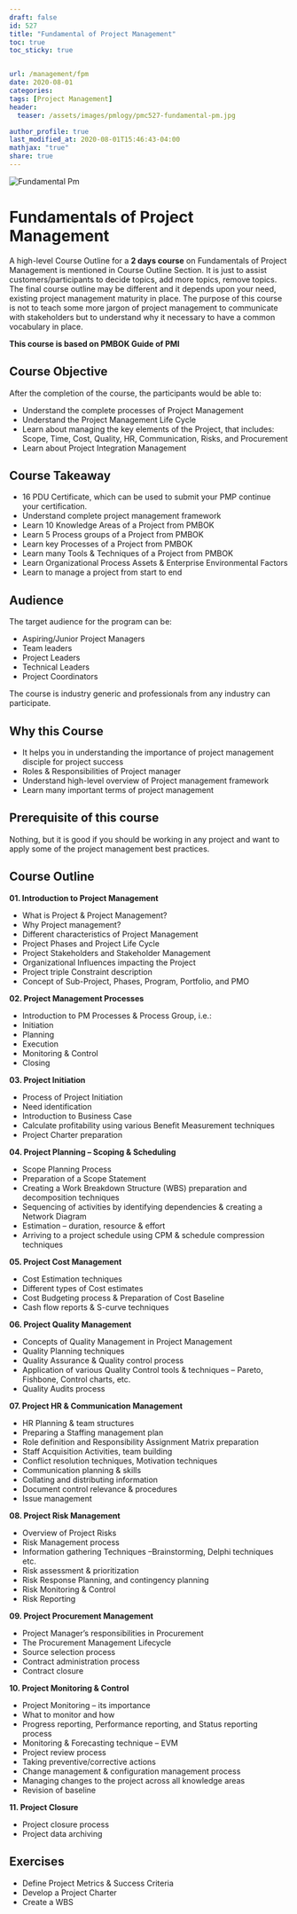 ```yaml
---
draft: false
id: 527    
title: "Fundamental of Project Management"
toc: true
toc_sticky: true


url: /management/fpm
date: 2020-08-01
categories:
tags: [Project Management]
header:
  teaser: /assets/images/pmlogy/pmc527-fundamental-pm.jpg

author_profile: true
last_modified_at: 2020-08-01T15:46:43-04:00
mathjax: "true"
share: true
---
```


![Fundamental Pm](/assets/images/pmlogy/pmc527-fundamental-pm.jpg)

# Fundamentals of Project Management

A high-level Course Outline for a **2 days course** on Fundamentals of Project Management is mentioned in Course Outline Section. It is just to assist customers/participants to decide topics, add more topics, remove topics. The final course outline may be different and it depends upon your need, existing project management maturity in place. The purpose of this course is not to teach some more jargon of project management to communicate with stakeholders but to understand why it necessary to have a common vocabulary in place.

**This course is based on PMBOK Guide of PMI**

## Course Objective

After the completion of the course, the participants would be able to:

*   Understand the complete processes of Project Management
*   Understand the Project Management Life Cycle
*   Learn about managing the key elements of the Project, that includes: Scope, Time, Cost, Quality, HR, Communication, Risks, and Procurement
*   Learn about Project Integration Management

## Course Takeaway

*   16 PDU Certificate, which can be used to submit your PMP continue your certification.
*   Understand complete project management framework
*   Learn 10 Knowledge Areas of a Project from PMBOK
*   Learn 5 Process groups of a Project from PMBOK
*   Learn key Processes of a Project from PMBOK
*   Learn many Tools & Techniques of a Project from PMBOK
*   Learn Organizational Process Assets & Enterprise Environmental Factors
*   Learn to manage a project from start to end

## Audience

The target audience for the program can be:

*   Aspiring/Junior Project Managers
*   Team leaders
*   Project Leaders
*   Technical Leaders
*   Project Coordinators

The course is industry generic and professionals from any industry can participate.

## Why this Course

*   It helps you in understanding the importance of project management disciple for project success
*   Roles & Responsibilities of Project manager
*   Understand high-level overview of Project management framework
*   Learn many important terms of project management

## Prerequisite of this course

Nothing, but it is good if you should be working in any project and want to apply some of the project management best practices.

## Course Outline

**01. Introduction to Project Management**

*   What is Project & Project Management?
*   Why Project management?
*   Different characteristics of Project Management
*   Project Phases and Project Life Cycle
*   Project Stakeholders and Stakeholder Management
*   Organizational Influences impacting the Project
*   Project triple Constraint description
*   Concept of Sub-Project, Phases, Program, Portfolio, and PMO

**02. Project Management Processes**

*   Introduction to PM Processes & Process Group, i.e.:
*   Initiation
*   Planning
*   Execution
*   Monitoring & Control
*   Closing

**03. Project Initiation**

*   Process of Project Initiation
*   Need identification
*   Introduction to Business Case
*   Calculate profitability using various Benefit Measurement techniques
*   Project Charter preparation

**04. Project Planning – Scoping & Scheduling**

*   Scope Planning Process
*   Preparation of a Scope Statement
*   Creating a Work Breakdown Structure (WBS) preparation and decomposition techniques
*   Sequencing of activities by identifying dependencies & creating a Network Diagram
*   Estimation – duration, resource & effort
*   Arriving to a project schedule using CPM & schedule compression techniques

**05. Project Cost Management**

*   Cost Estimation techniques
*   Different types of Cost estimates
*   Cost Budgeting process & Preparation of Cost Baseline
*   Cash flow reports & S-curve techniques

**06. Project Quality Management**

*   Concepts of Quality Management in Project Management
*   Quality Planning techniques
*   Quality Assurance & Quality control process
*   Application of various Quality Control tools & techniques – Pareto, Fishbone, Control charts, etc.
*   Quality Audits process

**07. Project HR & Communication Management**

*   HR Planning & team structures
*   Preparing a Staffing management plan
*   Role definition and Responsibility Assignment Matrix preparation
*   Staff Acquisition Activities, team building
*   Conflict resolution techniques, Motivation techniques
*   Communication planning & skills
*   Collating and distributing information
*   Document control relevance & procedures
*   Issue management

**08. Project Risk Management**

*   Overview of Project Risks
*   Risk Management process
*   Information gathering Techniques –Brainstorming, Delphi techniques etc.
*   Risk assessment & prioritization
*   Risk Response Planning, and contingency planning
*   Risk Monitoring & Control
*   Risk Reporting

**09. Project Procurement Management**

*   Project Manager’s responsibilities in Procurement
*   The Procurement Management Lifecycle
*   Source selection process
*   Contract administration process
*   Contract closure

**10. Project Monitoring & Control**

*   Project Monitoring – its importance
*   What to monitor and how
*   Progress reporting, Performance reporting, and Status reporting process
*   Monitoring & Forecasting technique – EVM
*   Project review process
*   Taking preventive/corrective actions
*   Change management & configuration management process
*   Managing changes to the project across all knowledge areas
*   Revision of baseline

**11. Project Closure**

*   Project closure process
*   Project data archiving

## Exercises

*   Define Project Metrics & Success Criteria
*   Develop a Project Charter
*   Create a WBS
